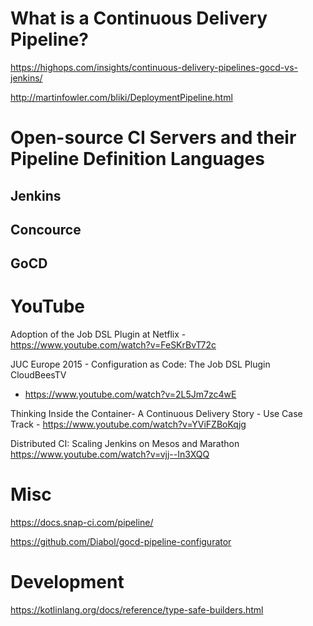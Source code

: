 # What is a Continuous Delivery Pipeline?

https://highops.com/insights/continuous-delivery-pipelines-gocd-vs-jenkins/

http://martinfowler.com/bliki/DeploymentPipeline.html

# Open-source CI Servers and their Pipeline Definition Languages

## Jenkins



## Concource

## GoCD


# YouTube

Adoption of the Job DSL Plugin at Netflix - https://www.youtube.com/watch?v=FeSKrBvT72c

JUC Europe 2015 - Configuration as Code: The Job DSL Plugin
CloudBeesTV
 - https://www.youtube.com/watch?v=2L5Jm7zc4wE

Thinking Inside the Container- A Continuous Delivery Story - Use Case Track -  https://www.youtube.com/watch?v=YViFZBoKqjg

Distributed CI: Scaling Jenkins on Mesos and Marathon https://www.youtube.com/watch?v=vjj--In3XQQ

# Misc

https://docs.snap-ci.com/pipeline/

https://github.com/Diabol/gocd-pipeline-configurator

# Development

https://kotlinlang.org/docs/reference/type-safe-builders.html